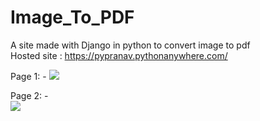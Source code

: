 # Image_To_PDF  
A site made with Django in python to convert image to pdf  
Hosted site : https://pypranav.pythonanywhere.com/  
  
Page 1: -
![](https://cdn.discordapp.com/attachments/707881046976233504/746663942478233600/unknown.png)
  
Page 2: -  
![](https://cdn.discordapp.com/attachments/707881046976233504/746664819171655730/unknown.png)

